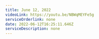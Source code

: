 ```yaml
---
title: June 12, 2022
videoLink: https://youtu.be/NBWqMEYFe5g
serviceOrderlink: none
date: 2022-06-12T16:25:11.646Z
serviceDescription: none
---
```


